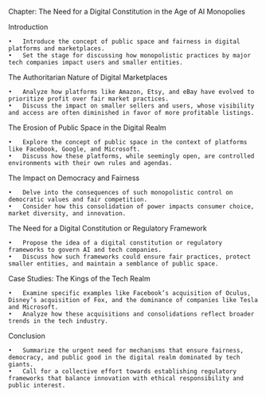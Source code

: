 Chapter: The Need for a Digital Constitution in the Age of AI Monopolies

Introduction

	•	Introduce the concept of public space and fairness in digital platforms and marketplaces.
	•	Set the stage for discussing how monopolistic practices by major tech companies impact users and smaller entities.

The Authoritarian Nature of Digital Marketplaces

	•	Analyze how platforms like Amazon, Etsy, and eBay have evolved to prioritize profit over fair market practices.
	•	Discuss the impact on smaller sellers and users, whose visibility and access are often diminished in favor of more profitable listings.

The Erosion of Public Space in the Digital Realm

	•	Explore the concept of public space in the context of platforms like Facebook, Google, and Microsoft.
	•	Discuss how these platforms, while seemingly open, are controlled environments with their own rules and agendas.

The Impact on Democracy and Fairness

	•	Delve into the consequences of such monopolistic control on democratic values and fair competition.
	•	Consider how this consolidation of power impacts consumer choice, market diversity, and innovation.

The Need for a Digital Constitution or Regulatory Framework

	•	Propose the idea of a digital constitution or regulatory frameworks to govern AI and tech companies.
	•	Discuss how such frameworks could ensure fair practices, protect smaller entities, and maintain a semblance of public space.

Case Studies: The Kings of the Tech Realm

	•	Examine specific examples like Facebook’s acquisition of Oculus, Disney’s acquisition of Fox, and the dominance of companies like Tesla and Microsoft.
	•	Analyze how these acquisitions and consolidations reflect broader trends in the tech industry.

Conclusion

	•	Summarize the urgent need for mechanisms that ensure fairness, democracy, and public good in the digital realm dominated by tech giants.
	•	Call for a collective effort towards establishing regulatory frameworks that balance innovation with ethical responsibility and public interest.
